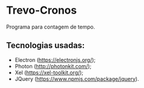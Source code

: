 # Trevo-Cronos
Programa para contagem de tempo.

## Tecnologias usadas:

- Electron (https://electronjs.org/);
- Photon (http://photonkit.com/);
- Xel (https://xel-toolkit.org/);
- JQuery (https://www.npmjs.com/package/jquery).
